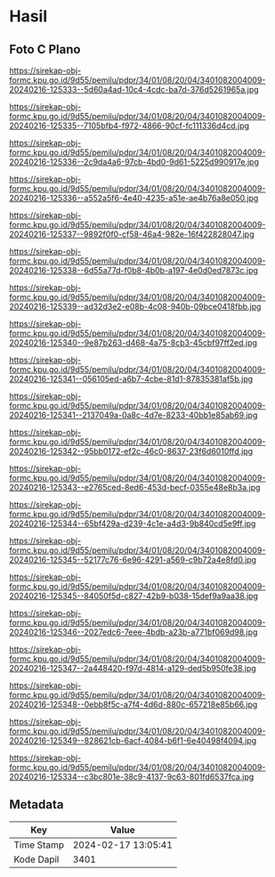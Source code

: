 # Hasil

## Foto C Plano

https://sirekap-obj-formc.kpu.go.id/9d55/pemilu/pdpr/34/01/08/20/04/3401082004009-20240216-125333--5d60a4ad-10c4-4cdc-ba7d-376d5261965a.jpg

https://sirekap-obj-formc.kpu.go.id/9d55/pemilu/pdpr/34/01/08/20/04/3401082004009-20240216-125335--7105bfb4-f972-4866-90cf-fc111336d4cd.jpg

https://sirekap-obj-formc.kpu.go.id/9d55/pemilu/pdpr/34/01/08/20/04/3401082004009-20240216-125336--2c9da4a6-97cb-4bd0-9d61-5225d990917e.jpg

https://sirekap-obj-formc.kpu.go.id/9d55/pemilu/pdpr/34/01/08/20/04/3401082004009-20240216-125336--a552a5f6-4e40-4235-a51e-ae4b76a8e050.jpg

https://sirekap-obj-formc.kpu.go.id/9d55/pemilu/pdpr/34/01/08/20/04/3401082004009-20240216-125337--9892f0f0-cf58-46a4-982e-16f422828047.jpg

https://sirekap-obj-formc.kpu.go.id/9d55/pemilu/pdpr/34/01/08/20/04/3401082004009-20240216-125338--6d55a77d-f0b8-4b0b-a197-4e0d0ed7873c.jpg

https://sirekap-obj-formc.kpu.go.id/9d55/pemilu/pdpr/34/01/08/20/04/3401082004009-20240216-125339--ad32d3e2-e08b-4c08-940b-09bce0418fbb.jpg

https://sirekap-obj-formc.kpu.go.id/9d55/pemilu/pdpr/34/01/08/20/04/3401082004009-20240216-125340--9e87b263-d468-4a75-8cb3-45cbf97ff2ed.jpg

https://sirekap-obj-formc.kpu.go.id/9d55/pemilu/pdpr/34/01/08/20/04/3401082004009-20240216-125341--056105ed-a6b7-4cbe-81d1-87835381af5b.jpg

https://sirekap-obj-formc.kpu.go.id/9d55/pemilu/pdpr/34/01/08/20/04/3401082004009-20240216-125341--2137049a-0a8c-4d7e-8233-40bb1e85ab69.jpg

https://sirekap-obj-formc.kpu.go.id/9d55/pemilu/pdpr/34/01/08/20/04/3401082004009-20240216-125342--95bb0172-ef2c-46c0-8637-23f6d6010ffd.jpg

https://sirekap-obj-formc.kpu.go.id/9d55/pemilu/pdpr/34/01/08/20/04/3401082004009-20240216-125343--e2765ced-8ed6-453d-becf-0355e48e8b3a.jpg

https://sirekap-obj-formc.kpu.go.id/9d55/pemilu/pdpr/34/01/08/20/04/3401082004009-20240216-125344--65bf429a-d239-4c1e-a4d3-9b840cd5e9ff.jpg

https://sirekap-obj-formc.kpu.go.id/9d55/pemilu/pdpr/34/01/08/20/04/3401082004009-20240216-125345--52177c76-6e96-4291-a569-c9b72a4e8fd0.jpg

https://sirekap-obj-formc.kpu.go.id/9d55/pemilu/pdpr/34/01/08/20/04/3401082004009-20240216-125345--84050f5d-c827-42b9-b038-15def9a9aa38.jpg

https://sirekap-obj-formc.kpu.go.id/9d55/pemilu/pdpr/34/01/08/20/04/3401082004009-20240216-125346--2027edc6-7eee-4bdb-a23b-a771bf069d98.jpg

https://sirekap-obj-formc.kpu.go.id/9d55/pemilu/pdpr/34/01/08/20/04/3401082004009-20240216-125347--2a448420-f97d-4814-a129-ded5b950fe38.jpg

https://sirekap-obj-formc.kpu.go.id/9d55/pemilu/pdpr/34/01/08/20/04/3401082004009-20240216-125348--0ebb8f5c-a7f4-4d6d-880c-657218e85b66.jpg

https://sirekap-obj-formc.kpu.go.id/9d55/pemilu/pdpr/34/01/08/20/04/3401082004009-20240216-125349--828621cb-6acf-4084-b6f1-6e40498f4094.jpg

https://sirekap-obj-formc.kpu.go.id/9d55/pemilu/pdpr/34/01/08/20/04/3401082004009-20240216-125334--c3bc801e-38c9-4137-9c63-801fd6537fca.jpg


## Metadata

| Key        | Value               |
| ---------- | ------------------- |
| Time Stamp | 2024-02-17 13:05:41 |
| Kode Dapil | 3401                |



